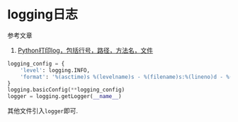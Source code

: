 # logging日志

参考文章

1. [Python打印log，包括行号，路径，方法名，文件](https://blog.csdn.net/wzhg0508/article/details/9364885)

```py
logging_config = {
    'level': logging.INFO,
    'format': '%(asctime)s %(levelname)s - %(filename)s:%(lineno)d - %(message)s',
}
logging.basicConfig(**logging_config)
logger = logging.getLogger(__name__)

```

其他文件引入`logger`即可.

